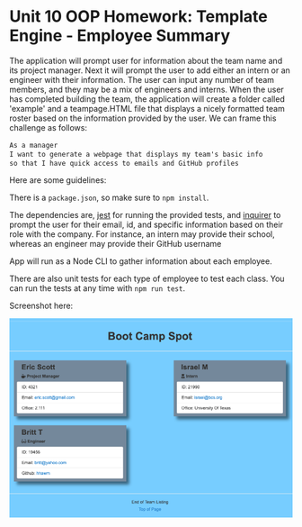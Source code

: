 # Unit 10 OOP Homework: Template Engine - Employee Summary

The application will prompt user for information about the team name and its project manager. Next it will prompt the user to add either an intern or an engineer with their information. The user can input any number of team members, and they may be a mix of engineers and interns. When the user has completed building the team, the application will create a folder called 'example' and a teampage.HTML file that displays a nicely formatted team roster based on the information provided by the user. We can frame this challenge as follows:

```
As a manager
I want to generate a webpage that displays my team's basic info
so that I have quick access to emails and GitHub profiles
```

Here are some guidelines:

There is a `package.json`, so make sure to `npm install`.

The dependencies are, [jest](https://jestjs.io/) for running the provided tests, and [inquirer](https://www.npmjs.com/package/inquirer) to prompt the user for their email, id, and specific information based on their role with the company. For instance, an intern may provide their school, whereas an engineer may provide their GitHub username

App will run as a Node CLI to gather information about each employee.

There are also unit tests for each type of employee to test each class. You can run the tests at any time with `npm run test`.

Screenshot here:

<img src="./Assets/screenshot.png"></img>